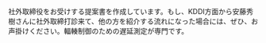 社外取締役をお受けする提案書を作成しています。もし、KDDI方面から安藤秀樹さんに社外取締打診来て、他の方を紹介する流れになった場合には、ぜひ、お声掛けください。輻輳制御のための遅延測定が専門です。
